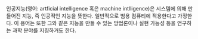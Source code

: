 인공지능(영어: artficial intelligence 혹은 machine intlligence)은 시스템에 의해 만들어진 지능, 즉 인공적인 지능을 뜻한다. 일반적으로 범용 컴퓨티에 적용한다고 가정한다. 이 용어는 또한 그와 같은 지능을 만들 수 있는 방법론이나 실현 가능성 등을 연구하는 과학 분야를 지칭하거도 한다.
